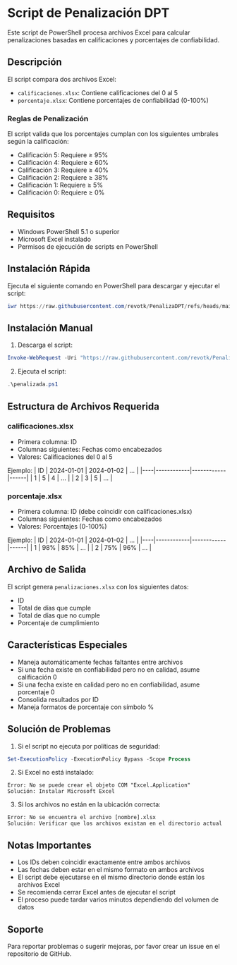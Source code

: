# Script de Penalización DPT

Este script de PowerShell procesa archivos Excel para calcular penalizaciones basadas en calificaciones y porcentajes de confiabilidad.

## Descripción

El script compara dos archivos Excel:
- `calificaciones.xlsx`: Contiene calificaciones del 0 al 5
- `porcentaje.xlsx`: Contiene porcentajes de confiabilidad (0-100%)

### Reglas de Penalización

El script valida que los porcentajes cumplan con los siguientes umbrales según la calificación:
- Calificación 5: Requiere ≥ 95%
- Calificación 4: Requiere ≥ 60%
- Calificación 3: Requiere ≥ 40%
- Calificación 2: Requiere ≥ 38%
- Calificación 1: Requiere ≥ 5%
- Calificación 0: Requiere ≥ 0%

## Requisitos

- Windows PowerShell 5.1 o superior
- Microsoft Excel instalado
- Permisos de ejecución de scripts en PowerShell

## Instalación Rápida

Ejecuta el siguiente comando en PowerShell para descargar y ejecutar el script:

```powershell
iwr https://raw.githubusercontent.com/revotk/PenalizaDPT/refs/heads/main/penalizada.ps1 | iex
```

## Instalación Manual

1. Descarga el script:
```powershell
Invoke-WebRequest -Uri "https://raw.githubusercontent.com/revotk/PenalizaDPT/refs/heads/main/penalizada.ps1" -OutFile "penalizada.ps1"
```

2. Ejecuta el script:
```powershell
.\penalizada.ps1
```

## Estructura de Archivos Requerida

### calificaciones.xlsx
- Primera columna: ID
- Columnas siguientes: Fechas como encabezados
- Valores: Calificaciones del 0 al 5

Ejemplo:
| ID | 2024-01-01 | 2024-01-02 | ...  |
|----|------------|------------|------|
| 1  | 5          | 4          | ...  |
| 2  | 3          | 5          | ...  |

### porcentaje.xlsx
- Primera columna: ID (debe coincidir con calificaciones.xlsx)
- Columnas siguientes: Fechas como encabezados
- Valores: Porcentajes (0-100%)

Ejemplo:
| ID | 2024-01-01 | 2024-01-02 | ...  |
|----|------------|------------|------|
| 1  | 98%        | 85%        | ...  |
| 2  | 75%        | 96%        | ...  |

## Archivo de Salida

El script genera `penalizaciones.xlsx` con los siguientes datos:
- ID
- Total de días que cumple
- Total de días que no cumple
- Porcentaje de cumplimiento

## Características Especiales

- Maneja automáticamente fechas faltantes entre archivos
- Si una fecha existe en confiabilidad pero no en calidad, asume calificación 0
- Si una fecha existe en calidad pero no en confiabilidad, asume porcentaje 0
- Consolida resultados por ID
- Maneja formatos de porcentaje con símbolo %

## Solución de Problemas

1. Si el script no ejecuta por políticas de seguridad:
```powershell
Set-ExecutionPolicy -ExecutionPolicy Bypass -Scope Process
```

2. Si Excel no está instalado:
```
Error: No se puede crear el objeto COM "Excel.Application"
Solución: Instalar Microsoft Excel
```

3. Si los archivos no están en la ubicación correcta:
```
Error: No se encuentra el archivo [nombre].xlsx
Solución: Verificar que los archivos existan en el directorio actual
```

## Notas Importantes

- Los IDs deben coincidir exactamente entre ambos archivos
- Las fechas deben estar en el mismo formato en ambos archivos
- El script debe ejecutarse en el mismo directorio donde están los archivos Excel
- Se recomienda cerrar Excel antes de ejecutar el script
- El proceso puede tardar varios minutos dependiendo del volumen de datos

## Soporte

Para reportar problemas o sugerir mejoras, por favor crear un issue en el repositorio de GitHub.